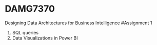 # DAMG7370
Designing Data Architectures for Business Intelligence
#Assignment 1
1. SQL queries 
2. Data Visualizations in Power BI
